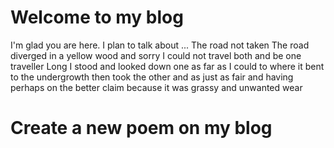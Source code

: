 # Welcome to my blog

I'm glad you are here. I plan to talk about ...
The road not taken
The road diverged in a yellow wood
and sorry I could not travel both and be one traveller
Long I stood and looked down one as far as I could
to where it bent to the undergrowth
then took the other and as just as fair
and having perhaps on the better claim
because it was grassy and unwanted wear

# Create a new poem on my blog
